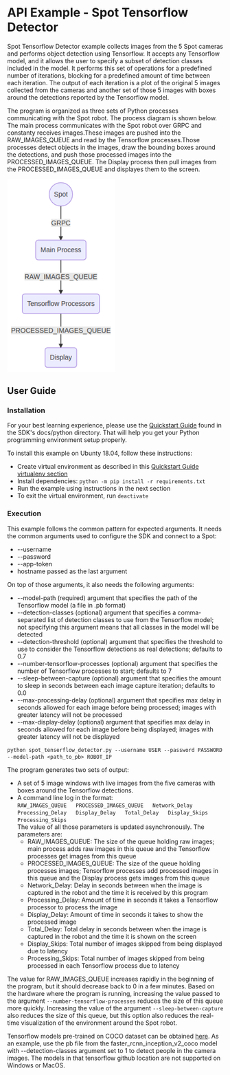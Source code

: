 <!--
Copyright (c) 2020 Boston Dynamics, Inc.  All rights reserved.

Downloading, reproducing, distributing or otherwise using the SDK Software
is subject to the terms and conditions of the Boston Dynamics Software
Development Kit License (20191101-BDSDK-SL).
-->

#  API Example - Spot Tensorflow Detector

Spot Tensorflow Detector example collects images from the 5 Spot cameras and performs object 
detection using Tensorflow. It accepts any Tensorflow model, and it allows the user to specify a 
subset of detection classes included in the model. It performs this set of operations for a 
predefined number of iterations, blocking for a predefined amount of time between each iteration. 
The output of each iteration is a plot of the original 5 images collected from the cameras and 
another set of those 5 images with boxes around the detections reported by the Tensorflow model.


The program is organized as three sets of Python processes communicating with the Spot robot. The 
process diagram is shown below. The main process communicates with the Spot robot over GRPC and 
constanty receives images.These images are pushed into the RAW_IMAGES_QUEUE and read by the 
Tensorflow processes.Those processes detect objects in the images, draw the bounding boxes around 
the detections, and push those processed images into the PROCESSED_IMAGES_QUEUE. The Display 
process then pull images from the PROCESSED_IMAGES_QUEUE and displayes them to the screen.

<img src="documentation/process_diagram.png" alt="Process Diagram" style="width:250px;"/>

## User Guide
### Installation
For your best learning experience, please use the [Quickstart Guide](../../../docs/python/quickstart.md) 
found in the SDK's docs/python directory.  That will help you get your Python programming 
environment setup properly.

To install this example on Ubunty 18.04, follow these instructions:
- Create virtual environment as described in this 
[Quickstart Guide virtualenv section](../../../docs/python/quickstart.md#manage-multiple-python-environments)
- Install dependencies: `python -m pip install -r requirements.txt`
- Run the example using instructions in the next section
- To exit the virtual environment, run `deactivate`

### Execution
This example follows the common pattern for expected arguments. It needs the common arguments used to configure the SDK and connect to a Spot:
- --username 
- --password 
- --app-token 
- hostname passed as the last argument

On top of those arguments, it also needs the following arguments:
- --model-path (required) argument that specifies the path of the Tensorflow model (a file in .pb format)
- --detection-classes (optional) argument that specifies a comma-separated list of detection classes to use from the Tensorflow model; not specifying this argument means that all classes in the model will be detected
- --detection-threshold (optional) argument that specifies the threshold to use to consider the Tensorflow detections as real detections; defaults to 0.7
- --number-tensorflow-processes (optional) argument that specifies the number of Tensorflow processes to start; defaults to 7
- --sleep-between-capture (optional) argument that specifies the amount to sleep in seconds between each image capture iteration; defaults to 0.0
- --max-processing-delay (optional) argument that specifies max delay in seconds allowed for each image before being processed; images with greater latency will not be processed
- --max-display-delay (optional) argument that specifies max delay in seconds allowed for each image before being displayed; images with greater latency will not be displayed

```
python spot_tenserflow_detector.py --username USER --password PASSWORD --model-path <path_to_pb> ROBOT_IP
```


The program generates two sets of output:
- A set of 5 image windows with live images from the five cameras with boxes around the Tensorflow detections.
- A command line log in the format:<br />
`RAW_IMAGES_QUEUE   PROCESSED_IMAGES_QUEUE   Network_Delay   Processing_Delay   Display_Delay   Total_Delay   Display_Skips   Processing_Skips`<br />
The value of all those parameters is updated asynchronously. The parameters are:
    - RAW_IMAGES_QUEUE: The size of the queue holding raw images; main process adds raw images in this queue and the Tensorflow processes get images from this queue
    - PROCESSED_IMAGES_QUEUE: The size of the queue holding processes images; Tensorflow processes add processed images in this queue and the Display process gets images from this queue
    - Network_Delay: Delay in seconds between when the image is captured in the robot and the time it is received by this program
    - Processing_Delay: Amount of time in seconds it takes a Tensorflow processor to process the image
    - Display_Delay: Amount of time in seconds it takes to show the processed image
    - Total_Delay: Total delay in seconds between when the image is captured in the robot and the time it is shown on the screen
    - Display_Skips: Total number of images skipped from being displayed due to latency
    - Processing_Skips: Total number of images skipped from being processed in each Tensorflow process due to latency

The value for RAW_IMAGES_QUEUE increases rapidly in the beginning of the program, but it should decrease back to 0 in a few minutes. Based on the hardware where the program is running, increasing the value passed to the argument `--number-tensorflow-processes` reduces the size of this queue more quickly. Increasing the value of the argument `--sleep-between-capture` also reduces the size of this queue, but this option also reduces the real-time visualization of the environment around the Spot robot.

Tensorflow models pre-trained on COCO dataset can be obtained [here](https://github.com/tensorflow/models/blob/master/research/object_detection/g3doc/detection_model_zoo.md). As an example, use the pb file from the faster_rcnn_inception_v2_coco model with --detection-classes argument set to 1 to detect people in the camera images. The models in that tensorflow github location are not supported on Windows or MacOS.
